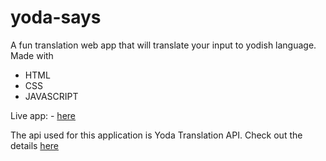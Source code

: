 # yoda-says

A fun translation web app that will translate your input to yodish language.
Made with

- HTML
- CSS
- JAVASCRIPT

Live app: - [here](https://pnchinmay-yoda-speaks.netlify.app/)

The api used for this application is Yoda Translation API.
Check out the details [here](https://funtranslations.com/api/yoda)
